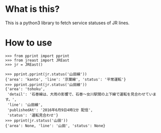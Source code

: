# What is this?

This is a python3 library to fetch service statuses of JR lines.


# How to use

```
>>> from pprint import pprint
>>> from jreast import JREast
>>> jr = JREast()

>>> pprint.pprint(jr.status('山田線'))
{'area': 'kanto', 'line': '京葉線', 'status': '平常運転'}
>>> pprint.pprint(jr.status('山田線'))
{'area': 'tohoku',
 'detail': '石巻線は、大雨の影響で、石巻～女川駅間の上下線で運転を見合わせています。',
 'line': '山田線',
 'publishedAt': '2016年6月9日4時1分 配信',
 'status': '運転見合わせ'}
>>> pprint(jr.status('山田'))
{'area': None, 'line': '山田', 'status': None}
```
